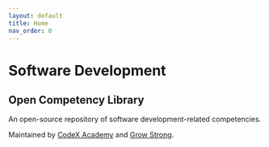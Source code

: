 ```yaml
---
layout: default
title: Home
nav_order: 0
---
```

# Software Development
## Open Competency Library

An open-source repository of software development-related competencies.

Maintained by [CodeX Academy](https://codex.academy) and [Grow Strong](https://growstrong.io).